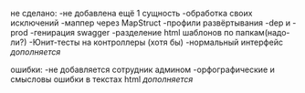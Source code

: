 не сделано:
-не добавлена ещё 1 сущность
-обработка своих исключений
-маппер через MapStruct
-профили развёртывания -dep и -prod
-генирация swagger
-разделение html шаблонов по папкам(надо-ли?)
-Юнит-тесты на контроллеры (хотя бы)
-нормальный интерфейс
*дополняется*



ошибки:
-не добавляется сотрудник админом
-орфографические и смысловы ошибки в текстах html
*дополняется*
